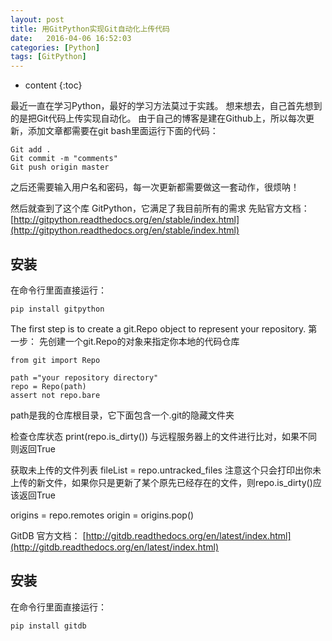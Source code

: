```yaml
---
layout: post
title: 用GitPython实现Git自动化上传代码
date:   2016-04-06 16:52:03
categories: [Python]
tags: [GitPython]
---
```


* content
{:toc}

最近一直在学习Python，最好的学习方法莫过于实践。 想来想去，自己首先想到的是把Git代码上传实现自动化。
由于自己的博客是建在Github上，所以每次更新，添加文章都需要在git bash里面运行下面的代码：

	Git add .
	Git commit -m "comments"
	Git push origin master

之后还需要输入用户名和密码，每一次更新都需要做这一套动作，很烦呐！

然后就查到了这个库 GitPython，它满足了我目前所有的需求
先贴官方文档：
[http://gitpython.readthedocs.org/en/stable/index.html](http://gitpython.readthedocs.org/en/stable/index.html)

## 安装
在命令行里面直接运行：

	pip install gitpython

The first step is to create a git.Repo object to represent your repository.	
第一步：
先创建一个git.Repo的对象来指定你本地的代码仓库

	from git import Repo

	path ="your repository directory"
	repo = Repo(path)
	assert not repo.bare

path是我的仓库根目录，它下面包含一个.git的隐藏文件夹

检查仓库状态
	print(repo.is_dirty())
与远程服务器上的文件进行比对，如果不同则返回True

获取未上传的文件列表
	fileList = repo.untracked_files
注意这个只会打印出你未上传的新文件，如果你只是更新了某个原先已经存在的文件，则repo.is_dirty()应该返回True

origins = repo.remotes
origin = origins.pop()

GitDB
官方文档：
[http://gitdb.readthedocs.org/en/latest/index.html](http://gitdb.readthedocs.org/en/latest/index.html)

## 安装
在命令行里面直接运行：

	pip install gitdb